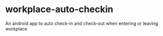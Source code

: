 # workplace-auto-checkin
An android app to auto check-in and check-out when entering or leaving workplace
